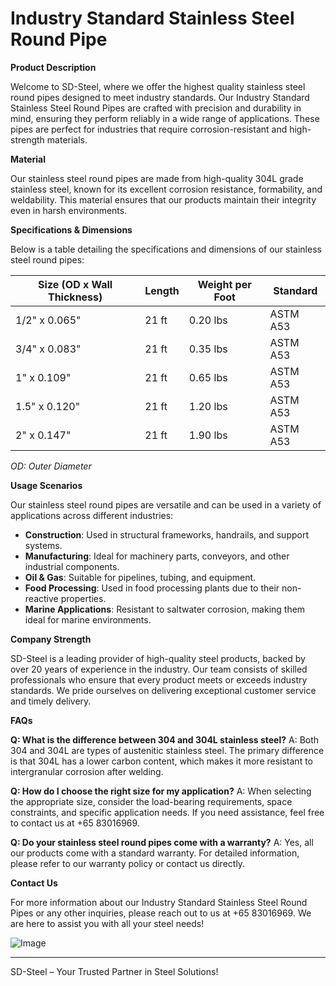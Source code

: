 # Industry Standard Stainless Steel Round Pipe

**Product Description**

Welcome to SD-Steel, where we offer the highest quality stainless steel round pipes designed to meet industry standards. Our Industry Standard Stainless Steel Round Pipes are crafted with precision and durability in mind, ensuring they perform reliably in a wide range of applications. These pipes are perfect for industries that require corrosion-resistant and high-strength materials.

**Material**

Our stainless steel round pipes are made from high-quality 304L grade stainless steel, known for its excellent corrosion resistance, formability, and weldability. This material ensures that our products maintain their integrity even in harsh environments.

**Specifications & Dimensions**

Below is a table detailing the specifications and dimensions of our stainless steel round pipes:

| Size (OD x Wall Thickness) | Length | Weight per Foot | Standard |
|----------------------------|--------|-----------------|----------|
| 1/2" x 0.065"              | 21 ft  | 0.20 lbs        | ASTM A53  |
| 3/4" x 0.083"              | 21 ft  | 0.35 lbs        | ASTM A53  |
| 1" x 0.109"                | 21 ft  | 0.65 lbs        | ASTM A53  |
| 1.5" x 0.120"              | 21 ft  | 1.20 lbs        | ASTM A53  |
| 2" x 0.147"                | 21 ft  | 1.90 lbs        | ASTM A53  |

*OD: Outer Diameter*

**Usage Scenarios**

Our stainless steel round pipes are versatile and can be used in a variety of applications across different industries:

- **Construction**: Used in structural frameworks, handrails, and support systems.
- **Manufacturing**: Ideal for machinery parts, conveyors, and other industrial components.
- **Oil & Gas**: Suitable for pipelines, tubing, and equipment.
- **Food Processing**: Used in food processing plants due to their non-reactive properties.
- **Marine Applications**: Resistant to saltwater corrosion, making them ideal for marine environments.

**Company Strength**

SD-Steel is a leading provider of high-quality steel products, backed by over 20 years of experience in the industry. Our team consists of skilled professionals who ensure that every product meets or exceeds industry standards. We pride ourselves on delivering exceptional customer service and timely delivery.

**FAQs**

**Q: What is the difference between 304 and 304L stainless steel?**
A: Both 304 and 304L are types of austenitic stainless steel. The primary difference is that 304L has a lower carbon content, which makes it more resistant to intergranular corrosion after welding.

**Q: How do I choose the right size for my application?**
A: When selecting the appropriate size, consider the load-bearing requirements, space constraints, and specific application needs. If you need assistance, feel free to contact us at +65 83016969.

**Q: Do your stainless steel round pipes come with a warranty?**
A: Yes, all our products come with a standard warranty. For detailed information, please refer to our warranty policy or contact us directly.

**Contact Us**

For more information about our Industry Standard Stainless Steel Round Pipes or any other inquiries, please reach out to us at +65 83016969. We are here to assist you with all your steel needs!

![Image](https://github.com/user-attachments/assets/2567258e-e124-4816-932d-1809bd27ef0b)

---

SD-Steel – Your Trusted Partner in Steel Solutions!